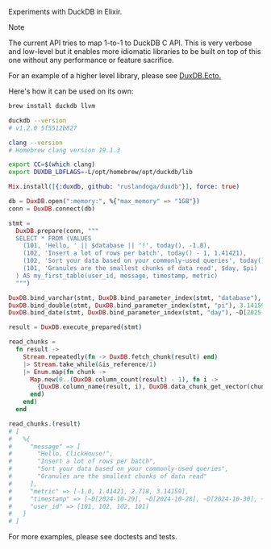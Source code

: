 Experiments with DuckDB in Elixir.

> [!NOTE]
>
> The current API tries to map 1-to-1 to DuckDB C API.
> This is very verbose and low-level but it enables more idiomatic libraries to be built on top of this one without any performance or feature sacrifice.
> 
> For an example of a higher level library, please see [DuxDB.Ecto.](https://github.com/ruslandoga/duxdb_ecto)

Here's how it can be used on its own:

```sh
brew install duckdb llvm

duckdb --version
# v1.2.0 5f5512b827

clang --version
# Homebrew clang version 19.1.3

export CC=$(which clang)
export DUXDB_LDFLAGS=-L/opt/homebrew/opt/duckdb/lib
```

```elixir
Mix.install([{:duxdb, github: "ruslandoga/duxdb"}], force: true)

db = DuxDB.open(":memory:", %{"max_memory" => "1GB"})
conn = DuxDB.connect(db)

stmt =
  DuxDB.prepare(conn, """
  SELECT * FROM (VALUES
    (101, 'Hello, ' || $database || '!', today(), -1.0),
    (102, 'Insert a lot of rows per batch', today() - 1, 1.41421),
    (102, 'Sort your data based on your commonly-used queries', today() + 1, 2.718),
    (101, 'Granules are the smallest chunks of data read', $day, $pi)
  ) AS my_first_table(user_id, message, timestamp, metric)
  """)

DuxDB.bind_varchar(stmt, DuxDB.bind_parameter_index(stmt, "database"), "ClickHouse")
DuxDB.bind_double(stmt, DuxDB.bind_parameter_index(stmt, "pi"), 3.14159)
DuxDB.bind_date(stmt, DuxDB.bind_parameter_index(stmt, "day"), ~D[2025-03-14])

result = DuxDB.execute_prepared(stmt)

read_chunks =
  fn result ->
    Stream.repeatedly(fn -> DuxDB.fetch_chunk(result) end)
    |> Stream.take_while(&is_reference/1)
    |> Enum.map(fn chunk ->
      Map.new(0..(DuxDB.column_count(result) - 1), fn i ->
        {DuxDB.column_name(result, i), DuxDB.data_chunk_get_vector(chunk, i)}
      end)
    end)
  end

read_chunks.(result)
# [
#   %{
#     "message" => [
#       "Hello, ClickHouse!",
#       "Insert a lot of rows per batch",
#       "Sort your data based on your commonly-used queries",
#       "Granules are the smallest chunks of data read"
#     ],
#     "metric" => [-1.0, 1.41421, 2.718, 3.14159],
#     "timestamp" => [~D[2024-10-29], ~D[2024-10-28], ~D[2024-10-30], ~D[2025-03-14]],
#     "user_id" => [101, 102, 102, 101]
#   }
# ]
```

For more examples, please see doctests and tests.
